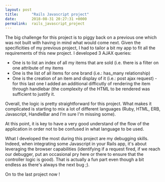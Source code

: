 ```yaml
---
layout: post
title:      "Rails Javascript project"
date:       2018-08-31 20:27:31 +0000
permalink:  rails_javascript_project
---
```



The big challenge for this project is to piggy back on a previous one which was not built with having in mind what would come next.
Given the specificities of my previous project, I had to tailor a bit my app to fit all the requirements of this new project.
I developed 3 AJAX queries:
* One is to list an index of all my items that are sold (i.e. there is a filter on one attribute of my items
* One is the list of all items for one brand (i.e.: has_many relationship)
* One is the creation of an item and display of it (i.e.: post ajax request) - for this last one I added an additional difficutly of rendering the item through handlebar (the complexity of the HTML to be rendered was sufficient to justify it.

Overall, the logic is pretty straightforward for this project. What makes it complicated is starting to mix a lot of different languages (Ruby, HTML, ERB, Javascript, HandleBar and I'm sure I'm missing some).

At this point, it is key to have a very good understand of the flow of the application in order not to be confused in what language to be used.

What I developed the most during this project are my debugging skills. Indeed, when integrating some Javascript in your Rails app, it's about leveraging the browser capabilities (identifying if a request fired, if we reach our debugger, put an occasional pry here or there to ensure that the controller logic is good). That is actually a fun part even though a bit endless as there's always the next bug ;).

On to the last project now !
